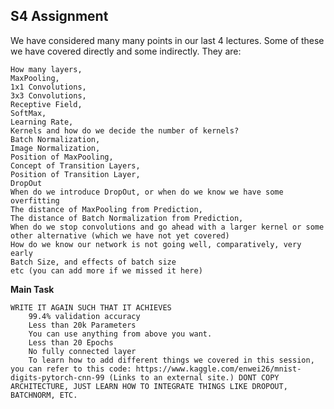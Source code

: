 ## S4 Assignment

 We have considered many many points in our last 4 lectures. Some of these we have covered directly and some indirectly. They are:

    How many layers,
    MaxPooling,
    1x1 Convolutions,
    3x3 Convolutions,
    Receptive Field,
    SoftMax,
    Learning Rate,
    Kernels and how do we decide the number of kernels?
    Batch Normalization,
    Image Normalization,
    Position of MaxPooling,
    Concept of Transition Layers,
    Position of Transition Layer,
    DropOut
    When do we introduce DropOut, or when do we know we have some overfitting
    The distance of MaxPooling from Prediction,
    The distance of Batch Normalization from Prediction,
    When do we stop convolutions and go ahead with a larger kernel or some other alternative (which we have not yet covered)
    How do we know our network is not going well, comparatively, very early
    Batch Size, and effects of batch size
    etc (you can add more if we missed it here)
    
    
    
**Main Task**


    WRITE IT AGAIN SUCH THAT IT ACHIEVES
        99.4% validation accuracy
        Less than 20k Parameters
        You can use anything from above you want. 
        Less than 20 Epochs
        No fully connected layer
        To learn how to add different things we covered in this session, you can refer to this code: https://www.kaggle.com/enwei26/mnist-digits-pytorch-cnn-99 (Links to an external site.) DONT COPY ARCHITECTURE, JUST LEARN HOW TO INTEGRATE THINGS LIKE DROPOUT, BATCHNORM, ETC.

